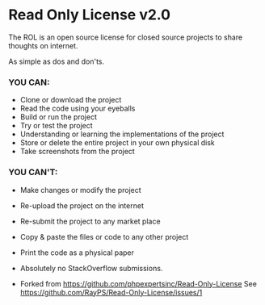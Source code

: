 # Read Only License v2.0
The ROL is an open source license for closed source projects to share thoughts on internet.

As simple as dos and don'ts.

### YOU CAN:
- Clone or download the project
- Read the code using your eyeballs
- Build or run the project
- Try or test the project
- Understanding or learning the implementations of the project
- Store or delete the entire project in your own physical disk
- Take screenshots from the project

### YOU CAN'T:
- Make changes or modify the project
- Re-upload the project on the internet
- Re-submit the project to any market place
- Copy & paste the files or code to any other project
- Print the code as a physical paper
- Absolutely no StackOverflow submissions.

- Forked from https://github.com/phpexpertsinc/Read-Only-License
  See https://github.com/RayPS/Read-Only-License/issues/1
